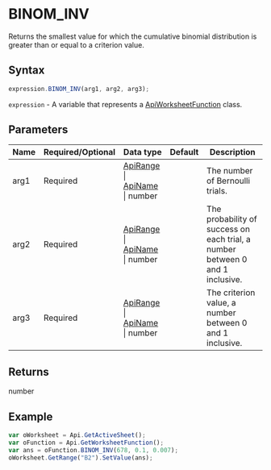# BINOM_INV

Returns the smallest value for which the cumulative binomial distribution is greater than or equal to a criterion value.

## Syntax

```javascript
expression.BINOM_INV(arg1, arg2, arg3);
```

`expression` - A variable that represents a [ApiWorksheetFunction](../ApiWorksheetFunction.md) class.

## Parameters

| **Name** | **Required/Optional** | **Data type** | **Default** | **Description** |
| ------------- | ------------- | ------------- | ------------- | ------------- |
| arg1 | Required | [ApiRange](../../ApiRange/ApiRange.md) \| [ApiName](../../ApiName/ApiName.md) \| number |  | The number of Bernoulli trials. |
| arg2 | Required | [ApiRange](../../ApiRange/ApiRange.md) \| [ApiName](../../ApiName/ApiName.md) \| number |  | The probability of success on each trial, a number between 0 and 1 inclusive. |
| arg3 | Required | [ApiRange](../../ApiRange/ApiRange.md) \| [ApiName](../../ApiName/ApiName.md) \| number |  | The criterion value, a number between 0 and 1 inclusive. |

## Returns

number

## Example



```javascript
var oWorksheet = Api.GetActiveSheet();
var oFunction = Api.GetWorksheetFunction();
var ans = oFunction.BINOM_INV(678, 0.1, 0.007);
oWorksheet.GetRange("B2").SetValue(ans);
```
